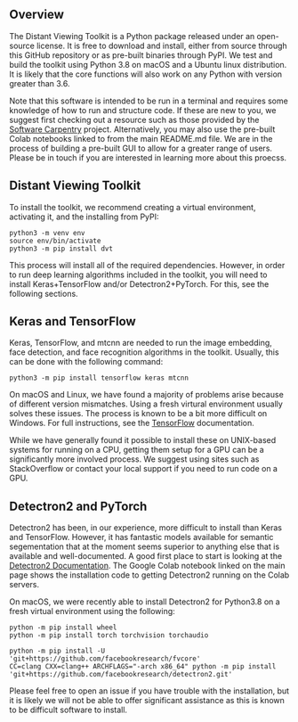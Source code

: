 ## Overview

The Distant Viewing Toolkit is a Python package released under an open-source
license. It is free to download and install, either from source through this
GitHub repository or as pre-built binaries through PyPI. We test and build the
toolkit using Python 3.8 on macOS and a Ubuntu linux distribution. It is likely
that the core functions will also work on any Python with version greater than
3.6.

Note that this software is intended to be run in a terminal and requires
some knowledge of how to run and structure code. If these are new to you, we
suggest first checking out a resource such as those provided by the
[Software Carpentry](https://software-carpentry.org/lessons/) project.
Alternatively, you may also use the pre-built Colab notebooks linked to from
the main README.md file. We are in the process of building a pre-built GUI to
allow for a greater range of users. Please be in touch if you are interested
in learning more about this proecss.

## Distant Viewing Toolkit

To install the toolkit, we recommend creating a virtual environment, activating
it, and the installing from PyPI:

```
python3 -m venv env
source env/bin/activate
python3 -m pip install dvt
```

This process will install all of the required dependencies. However, in order
to run deep learning algorithms included in the toolkit, you will need to
install Keras+TensorFlow and/or Detectron2+PyTorch. For this, see the following
sections.

## Keras and TensorFlow

Keras, TensorFlow, and mtcnn are needed to run the image embedding, face
detection, and face recognition algorithms in the toolkit. Usually, this can
be done with the following command:

```
python3 -m pip install tensorflow keras mtcnn
```

On macOS and Linux, we have found a majority of problems arise because of
different version mismatches. Using a fresh virtural environment usually
solves these issues. The process is known to be a bit more difficult on
Windows. For full instructions, see the
[TensorFlow](https://www.tensorflow.org/install/) documentation.

While we have generally found it possible to install these on UNIX-based
systems for running on a CPU, getting them setup for a GPU can be a
significantly more involved process. We suggest using sites such as
StackOverflow or contact your local support if you need to run code on a
GPU.

## Detectron2 and PyTorch

Detectron2 has been, in our experience, more difficult to install than Keras
and TensorFlow. However, it has fantastic models available for semantic
segementation that at the moment seems superior to anything else that is
available and well-documented. A good first place to start is looking at the
[Detectron2 Documentation](
  https://github.com/facebookresearch/detectron2/blob/master/INSTALL.md
). The Google Colab notebook linked on the main page shows the installation
code to getting Detectron2 running on the Colab servers.

On macOS, we were recently able to install Detectron2 for Python3.8 on a fresh
virtual environment using the following:

```
python -m pip install wheel
python -m pip install torch torchvision torchaudio

python -m pip install -U 'git+https://github.com/facebookresearch/fvcore'
CC=clang CXX=clang++ ARCHFLAGS="-arch x86_64" python -m pip install 'git+https://github.com/facebookresearch/detectron2.git'
```

Please feel free to open an issue if you have trouble with the installation,
but it is likely we will not be able to offer significant assistance as this
is known to be difficult software to install.
